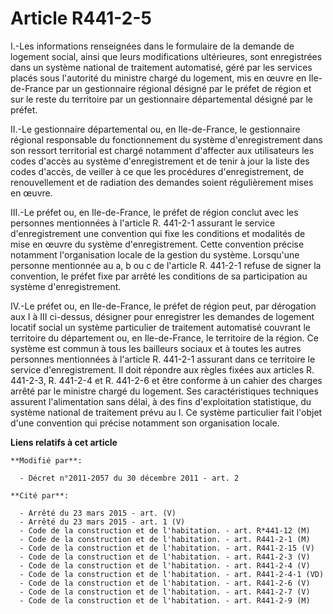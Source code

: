 # Article R441-2-5

I.-Les informations renseignées dans le formulaire de la demande de logement social, ainsi que leurs modifications
ultérieures, sont enregistrées dans un système national de traitement automatisé, géré par les services placés sous
l'autorité du ministre chargé du logement, mis en œuvre en Ile-de-France par un gestionnaire régional désigné par le préfet
de région et sur le reste du territoire par un gestionnaire départemental désigné par le préfet. 

II.-Le gestionnaire départemental ou, en Ile-de-France, le gestionnaire régional responsable du fonctionnement du système
d'enregistrement dans son ressort territorial est chargé notamment d'affecter aux utilisateurs les codes d'accès au système
d'enregistrement et de tenir à jour la liste des codes d'accès, de veiller à ce que les procédures d'enregistrement, de
renouvellement et de radiation des demandes soient régulièrement mises en œuvre. 

III.-Le préfet ou, en Ile-de-France, le préfet de région conclut avec les personnes mentionnées à l'article R. 441-2-1
assurant le service d'enregistrement une convention qui fixe les conditions et modalités de mise en œuvre du système
d'enregistrement. Cette convention précise notamment l'organisation locale de la gestion du système. Lorsqu'une personne
mentionnée au a, b ou c de l'article R. 441-2-1 refuse de signer la convention, le préfet fixe par arrêté les conditions de
sa participation au système d'enregistrement. 

IV.-Le préfet ou, en Ile-de-France, le préfet de région peut, par dérogation aux I à III ci-dessus, désigner pour enregistrer
les demandes de logement locatif social un système particulier de traitement automatisé couvrant le territoire du département
ou, en Ile-de-France, le territoire de la région. Ce système est commun à tous les bailleurs sociaux et à toutes les autres
personnes mentionnées à l'article R. 441-2-1 assurant dans ce territoire le service d'enregistrement. Il doit répondre aux
règles fixées aux articles R. 441-2-3, R. 441-2-4 et R. 441-2-6 et être conforme à un cahier des charges arrêté par le
ministre chargé du logement. Ses caractéristiques techniques assurent l'alimentation sans délai, à des fins d'exploitation
statistique, du système national de traitement prévu au I. Ce système particulier fait l'objet d'une convention qui précise
notamment son organisation locale.

**Liens relatifs à cet article**

	**Modifié par**:

	  - Décret n°2011-2057 du 30 décembre 2011 - art. 2

	**Cité par**:

	  - Arrêté du 23 mars 2015 - art. (V)
	  - Arrêté du 23 mars 2015 - art. 1 (V)
	  - Code de la construction et de l'habitation. - art. R*441-12 (M)
	  - Code de la construction et de l'habitation. - art. R441-2-1 (M)
	  - Code de la construction et de l'habitation. - art. R441-2-15 (V)
	  - Code de la construction et de l'habitation. - art. R441-2-3 (V)
	  - Code de la construction et de l'habitation. - art. R441-2-4 (V)
	  - Code de la construction et de l'habitation. - art. R441-2-4-1 (VD)
	  - Code de la construction et de l'habitation. - art. R441-2-6 (V)
	  - Code de la construction et de l'habitation. - art. R441-2-7 (V)
	  - Code de la construction et de l'habitation. - art. R441-2-9 (M)
